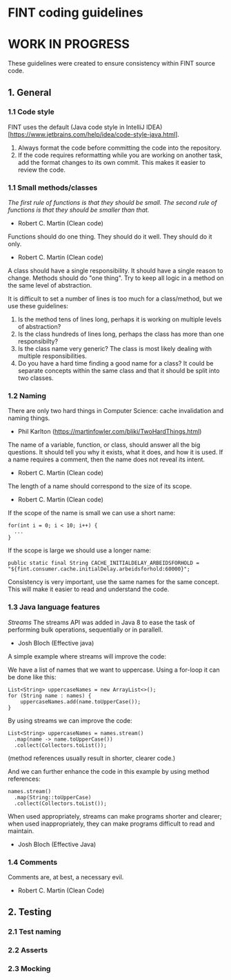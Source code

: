 # FINT coding guidelines

# WORK IN PROGRESS

These guidelines were created to ensure consistency within FINT source code.


## 1. General

### 1.1 Code style

FINT uses the default (Java code style in IntelliJ IDEA)[https://www.jetbrains.com/help/idea/code-style-java.html].  

1. Always format the code before committing the code into the repository.  
2.  If the code requires reformatting while you are working on another task, add the format changes to its own commit. This makes it easier to review the code. 


### 1.1 Small methods/classes

_The first rule of functions is that they should be small._
_The second rule of functions is that they should be smaller than that._
- Robert C. Martin (Clean code)

Functions should do one thing. They should do it well. They should do it only.
- Robert C. Martin (Clean code)

A class should have a single responsibility. It should have a single reason to change.
Methods should do "one thing". Try to keep all logic in a method on the same level of abstraction.

It is difficult to set a number of lines is too much for a class/method, but we use these guidelines:
1. Is the method tens of lines long, perhaps it is working on multiple levels of abstraction? 
2. Is the class hundreds of lines long, perhaps the class has more than one responsibilty?
3. Is the class name very generic? The class is most likely dealing with multiple responsibilities.
4. Do you have a hard time finding a good name for a class? It could be  separate concepts within the same class and that it should be split into two classes.


### 1.2 Naming

There are only two hard things in Computer Science: cache invalidation and naming things.
- Phil Karlton (https://martinfowler.com/bliki/TwoHardThings.html)

The name of a variable, function, or class, should answer all the big questions. It should tell you why it exists, what it does, and how it is used. If a name requires a comment, then the name does not reveal its intent.
- Robert C. Martin (Clean code)

The length of a name should correspond to the size of its scope.
- Robert C. Martin (Clean code)

If the scope of the name is small we can use a short name:
```
for(int i = 0; i < 10; i++) {
  ...
}
```

If the scope is large we should use a longer name:
```
public static final String CACHE_INITIALDELAY_ARBEIDSFORHOLD = "${fint.consumer.cache.initialDelay.arbeidsforhold:60000}";
```

Consistency is very important, use the same names for the same concept. This will make it easier to read and understand the code.


### 1.3 Java language features

*Streams*
The streams API was added in Java 8 to ease the task of performing bulk operations, sequentially or in parallell.
- Josh Bloch (Effective java)

A simple example where streams will improve the code:

We have a list of names that we want to uppercase. Using a for-loop it can be done like this:
```
List<String> uppercaseNames = new ArrayList<>();
for (String name : names) {
    uppercaseNames.add(name.toUpperCase());
}
```

By using streams we can improve the code:
```
List<String> uppercaseNames = names.stream()
  .map(name -> name.toUpperCase())
  .collect(Collectors.toList());
```

(method references usually result in shorter, clearer code.)

And we can further enhance the code in this example by using method references:
```
names.stream()
  .map(String::toUpperCase)
  .collect(Collectors.toList());
```

When used appropriately, streams can make programs shorter and clearer; when used inappropriately, they can make programs difficult to read and maintain.
- Josh Bloch (Effective Java)


### 1.4 Comments

Comments are, at best, a necessary evil.
- Robert C. Martin (Clean Code)



## 2. Testing

### 2.1 Test naming

### 2.2 Asserts

### 2.3 Mocking